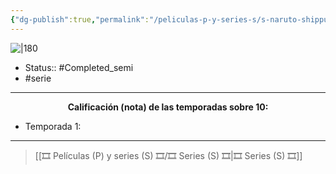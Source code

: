 ```yaml
---
{"dg-publish":true,"permalink":"/peliculas-p-y-series-s/s-naruto-shippuden/"}
---
```



![|180](https://m.media-amazon.com/images/M/MV5BZGFiMWFhNDAtMzUyZS00NmQ2LTljNDYtMmZjNTc5MDUxMzViXkEyXkFqcGdeQXVyNjAwNDUxODI@._V1_SX300.jpg)

- Status:: #Completed_semi   
- #serie

---

**<center>Calificación (nota) de las temporadas sobre 10:</center>**

- Temporada 1: 

---

> [[🎞️ Películas (P) y series (S) 🎞️/🎞️ Series (S) 🎞️\|🎞️ Series (S) 🎞️]]